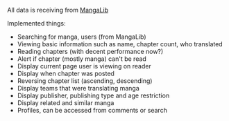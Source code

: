 All data is receiving from [MangaLib](https://mangalib.me/)

Implemented things:

-   Searching for manga, users (from MangaLib)
-   Viewing basic information such as name, chapter count, who translated
-   Reading chapters (with decent performance now?)
-   Alert if chapter (mostly manga) can't be read
-   Display current page user is viewing on reader
-   Display when chapter was posted
-   Reversing chapter list (ascending, descending)
-   Display teams that were translating manga
-   Display publisher, publishing type and age restriction
-   Display related and similar manga
-   Profiles, can be accessed from comments or search
